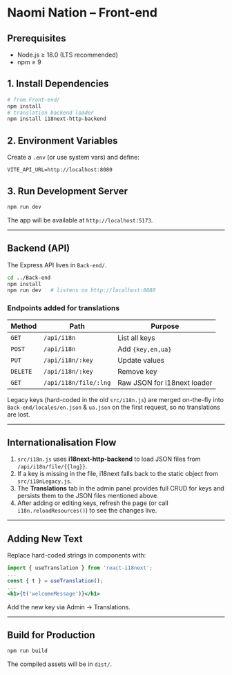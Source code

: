 # Naomi Nation – Front-end

## Prerequisites

* Node.js ≥ 18.0 (LTS recommended)
* npm ≥ 9

## 1. Install Dependencies

```bash
# from Front-end/
npm install
# translation backend loader
npm install i18next-http-backend
```

## 2. Environment Variables
Create a `.env` (or use system vars) and define:

```
VITE_API_URL=http://localhost:8080
```

## 3. Run Development Server

```bash
npm run dev
```
The app will be available at `http://localhost:5173`.

---

## Backend (API)
The Express API lives in `Back-end/`.

```bash
cd ../Back-end
npm install
npm run dev   # listens on http://localhost:8080
```

### Endpoints added for translations
| Method | Path | Purpose |
|--------|------|---------|
| `GET`  | `/api/i18n`           | List all keys  |
| `POST` | `/api/i18n`           | Add `{key,en,ua}` |
| `PUT`  | `/api/i18n/:key`      | Update values   |
| `DELETE` | `/api/i18n/:key`    | Remove key      |
| `GET`  | `/api/i18n/file/:lng` | Raw JSON for i18next loader |

Legacy keys (hard-coded in the old `src/i18n.js`) are merged on-the-fly into `Back-end/locales/en.json` & `ua.json` on the first request, so no translations are lost.

---

## Internationalisation Flow
1. `src/i18n.js` uses **i18next-http-backend** to load JSON files from `/api/i18n/file/{{lng}}`.
2. If a key is missing in the file, i18next falls back to the static object from `src/i18nLegacy.js`.
3. The **Translations** tab in the admin panel provides full CRUD for keys and persists them to the JSON files mentioned above.
4. After adding or editing keys, refresh the page (or call `i18n.reloadResources()`) to see the changes live.

---

## Adding New Text
Replace hard-coded strings in components with:

```jsx
import { useTranslation } from 'react-i18next';
...
const { t } = useTranslation();
...
<h1>{t('welcomeMessage')}</h1>
```

Add the new key via Admin → Translations.

---

## Build for Production

```bash
npm run build
```
The compiled assets will be in `dist/`.
